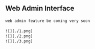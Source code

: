 ## Web Admin Interface
    web admin feature be coming very soon
    
    ![](./1.png)
    ![](./2.png)
    ![](./3.png)
 